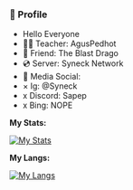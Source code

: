 ### 📎 Profile

- Hello Everyone
- 👨‍🏫 Teacher: AgusPedhot
- 👬 Friend: The Blast Drago
- 💿 Server: Syneck Network
- 📄 Media Social: 
- × Ig: @Syneck
- x Discord: Sapep
- x Bing: NOPE

**My Stats:**

[![My Stats](https://github-readme-stats.vercel.app//api?username=NaufalBlaze&show_icons=true&count_private=true&hide_title=true&bg_color=30,e96443,904e95&title_color=fff&text_color=fff)](https://github.com/Kalsel1295/)

**My Langs:**

[![My Langs](https://github-readme-stats.vercel.app/api/top-langs/?username=MadeAja&layout=compact&bg_color=30,e96443,904e95&title_color=fff&text_color=fff)](https://github.com/Kalsel1295/)
